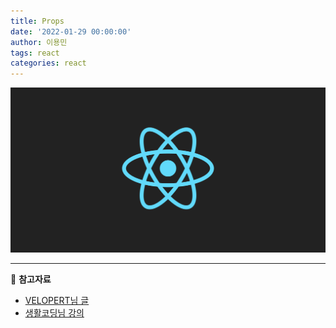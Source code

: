 ```yaml
---
title: Props
date: '2022-01-29 00:00:00'
author: 이용민
tags: react 
categories: react
---
```


![react-logo.png](react-logo.png)


---

📂 **참고자료** 
* [VELOPERT님 글](https://velopert.com/3621)
* [생활코딩님 강의](https://www.inflearn.com/course/react-%EC%83%9D%ED%99%9C%EC%BD%94%EB%94%A9/dashboard)